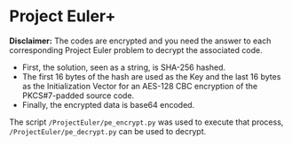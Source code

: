 # Project Euler+

**Disclaimer:** The codes are encrypted and you need the answer to each corresponding Project Euler problem to decrypt the associated code.
 - First, the solution, seen as a string, is SHA-256 hashed.
 - The first 16 bytes of the hash are used as the Key and the last 16 bytes as the Initialization Vector for an AES-128 CBC encryption of the PKCS#7-padded source code.
 - Finally, the encrypted data is base64 encoded.
 
The script `/ProjectEuler/pe_encrypt.py` was used to execute that process, `/ProjectEuler/pe_decrypt.py` can be used to decrypt.
